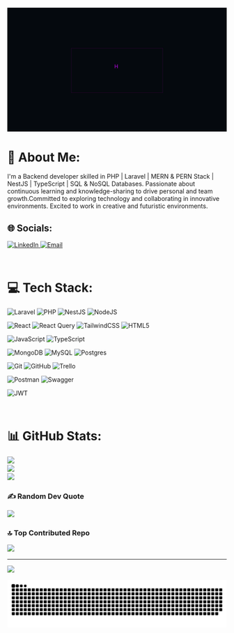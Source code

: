 ![Hey there, I'm Mohammed.](https://github.com/muhammed-ahmed-hassouna/muhammed-ahmed-hassouna/blob/main/MO.gif)

# 💫 About Me:
I'm a Backend developer skilled in PHP | Laravel | MERN & PERN Stack | NestJS | TypeScript | SQL & NoSQL Databases. Passionate about continuous learning and knowledge-sharing to drive personal and team growth.Committed to exploring technology and collaborating in innovative environments. Excited to work in creative
and futuristic environments.

## 🌐 Socials:
<a href="https://linkedin.com/in/mohammed-hassouna" target="_blank">
  <img src="https://img.shields.io/badge/LinkedIn-%230077B5.svg?logo=linkedin&logoColor=white" alt="LinkedIn">
</a> 
<a href="mailto:mohammedhassouna000@gmail.com" target="_blank">
  <img src="https://img.shields.io/badge/Email-D14836?logo=gmail&logoColor=white" alt="Email">
</a>


&nbsp;

# 💻 Tech Stack:
![Laravel](https://img.shields.io/badge/laravel-%23FF2D20.svg?style=for-the-badge&logo=laravel&logoColor=white) 
![PHP](https://img.shields.io/badge/php-%23777BB4.svg?style=for-the-badge&logo=php&logoColor=white) 
![NestJS](https://img.shields.io/badge/nestjs-%23E0234E.svg?style=for-the-badge&logo=nestjs&logoColor=white) 
![NodeJS](https://img.shields.io/badge/node.js-6DA55F?style=for-the-badge&logo=node.js&logoColor=white) 

![React](https://img.shields.io/badge/react-%2320232a.svg?style=for-the-badge&logo=react&logoColor=%2361DAFB) 
![React Query](https://img.shields.io/badge/-React%20Query-FF4154?style=for-the-badge&logo=react%20query&logoColor=white) 
![TailwindCSS](https://img.shields.io/badge/tailwindcss-%2338B2AC.svg?style=for-the-badge&logo=tailwind-css&logoColor=white) 
![HTML5](https://img.shields.io/badge/html5-%23E34F26.svg?style=for-the-badge&logo=html5&logoColor=white) 

![JavaScript](https://img.shields.io/badge/javascript-%23323330.svg?style=for-the-badge&logo=javascript&logoColor=%23F7DF1E) 
![TypeScript](https://img.shields.io/badge/typescript-%23007ACC.svg?style=for-the-badge&logo=typescript&logoColor=white) 

![MongoDB](https://img.shields.io/badge/MongoDB-%234ea94b.svg?style=for-the-badge&logo=mongodb&logoColor=white) 
![MySQL](https://img.shields.io/badge/mysql-4479A1.svg?style=for-the-badge&logo=mysql&logoColor=white) 
![Postgres](https://img.shields.io/badge/postgres-%23316192.svg?style=for-the-badge&logo=postgresql&logoColor=white) 

![Git](https://img.shields.io/badge/git-%23F05033.svg?style=for-the-badge&logo=git&logoColor=white) 
![GitHub](https://img.shields.io/badge/github-%23121011.svg?style=for-the-badge&logo=github&logoColor=white) 
![Trello](https://img.shields.io/badge/Trello-%23026AA7.svg?style=for-the-badge&logo=Trello&logoColor=white)

![Postman](https://img.shields.io/badge/Postman-FF6C37?style=for-the-badge&logo=postman&logoColor=white) 
![Swagger](https://img.shields.io/badge/-Swagger-%23Clojure?style=for-the-badge&logo=swagger&logoColor=white) 


![JWT](https://img.shields.io/badge/JWT-black?style=for-the-badge&logo=JSON%20web%20tokens) 

&nbsp;



# 📊 GitHub Stats:
![](https://github-readme-stats.vercel.app/api?username=muhammed-ahmed-hassouna&theme=dark&hide_border=false&include_all_commits=false&count_private=false)<br/>
![](https://github-readme-streak-stats.herokuapp.com/?user=muhammed-ahmed-hassouna&theme=dark&hide_border=false)<br/>
![](https://github-readme-stats.vercel.app/api/top-langs/?username=muhammed-ahmed-hassouna&theme=dark&hide_border=false&include_all_commits=false&count_private=false&layout=compact)

### ✍️ Random Dev Quote
![](https://quotes-github-readme.vercel.app/api?type=horizontal&theme=radical)

### 🔝 Top Contributed Repo
![](https://github-contributor-stats.vercel.app/api?username=muhammed-ahmed-hassouna&limit=5&theme=dark&combine_all_yearly_contributions=true)

---
[![](https://visitcount.itsvg.in/api?id=muhammed-ahmed-hassouna&icon=0&color=0)](https://visitcount.itsvg.in)

<picture>
  <source media="(prefers-color-scheme: dark)" srcset="https://raw.githubusercontent.com/muhammed-ahmed-hassouna/muhammed-ahmed-hassouna/output/github-snake-dark.svg" />
  <source media="(prefers-color-scheme: light)" srcset="https://raw.githubusercontent.com/muhammed-ahmed-hassouna/muhammed-ahmed-hassouna/output/github-snake.svg" />
  <img alt="github-snake" src="https://raw.githubusercontent.com/muhammed-ahmed-hassouna/muhammed-ahmed-hassouna/output/github-snake.svg" />
</picture>